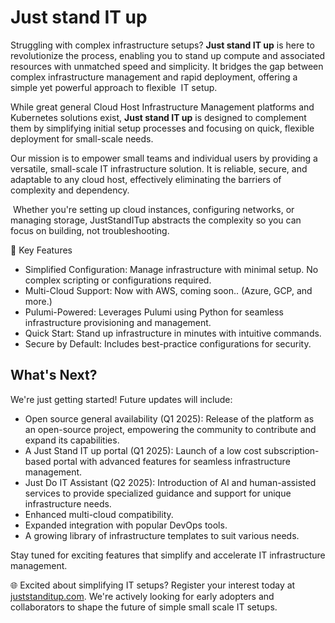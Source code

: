 # Just stand IT up

Struggling with complex infrastructure setups? **Just stand IT up** is here to revolutionize the process, enabling you to stand up compute and associated resources with unmatched speed and simplicity. It bridges the gap between complex infrastructure management and rapid deployment, offering a simple yet powerful approach to flexible  IT setup.

While great general Cloud Host Infrastructure Management platforms and Kubernetes solutions exist, **Just stand IT up** is designed to complement them by simplifying initial setup processes and focusing on quick, flexible deployment for small-scale needs.

Our mission is to empower small teams and individual users by providing a versatile, small-scale IT infrastructure solution. It is reliable, secure, and adaptable to any cloud host, effectively eliminating the barriers of complexity and dependency.

 Whether you're setting up cloud instances, configuring networks, or managing storage, JustStandITup abstracts the complexity so you can focus on building, not troubleshooting.

🌟 Key Features

- Simplified Configuration: Manage infrastructure with minimal setup. No complex scripting or configurations required.
- Multi-Cloud Support: Now with AWS, coming soon.. (Azure, GCP, and more.)
- Pulumi-Powered: Leverages Pulumi using Python for seamless infrastructure provisioning and management.
- Quick Start: Stand up infrastructure in minutes with intuitive commands.
- Secure by Default: Includes best-practice configurations for security.

## What's Next?

We're just getting started! Future updates will include:

- Open source general availability (Q1 2025): Release of the platform as an open-source project, empowering the community to contribute and expand its capabilities.
- A Just Stand IT up portal (Q1 2025): Launch of a low cost subscription-based portal with advanced features for seamless infrastructure management.
- Just Do IT Assistant (Q2 2025): Introduction of AI and human-assisted services to provide specialized guidance and support for unique infrastructure needs.
- Enhanced multi-cloud compatibility.
- Expanded integration with popular DevOps tools.
- A growing library of infrastructure templates to suit various needs.

Stay tuned for exciting features that simplify and accelerate IT infrastructure management.

🌐 Excited about simplifying IT setups? Register your interest today at [juststanditup.com](https://juststanditup.com). We're actively looking for early adopters and collaborators to shape the future of simple small scale IT setups.
